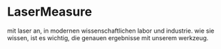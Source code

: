 # LaserMeasure
mit laser an, in modernen wissenschaftlichen labor und industrie. wie sie wissen, ist es wichtig, die genauen ergebnisse mit unserem werkzeug.
